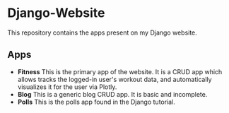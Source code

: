 # Django-Website

This repository contains the apps present on my Django website.

## Apps

- **Fitness**
  This is the primary app of the website. It is a CRUD app which allows tracks the logged-in user's workout data, and automatically visualizes it for the user via    Plotly.
- **Blog**
  This is a generic blog CRUD app. It is basic and incomplete.
- **Polls**
  This is the polls app found in the Django tutorial.

